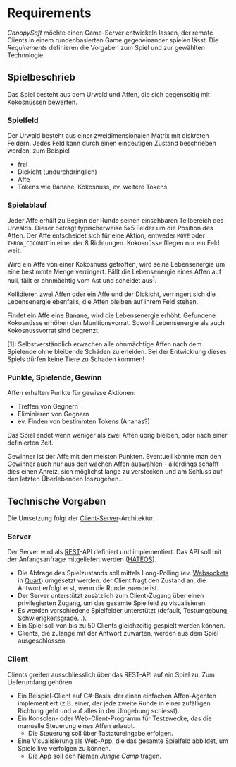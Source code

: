 # Requirements

*CanopySoft* möchte einen Game-Server entwickeln lassen, der remote Clients in einem rundenbasierten Game gegeneinander spielen lässt. Die _Requirements_ definieren die Vorgaben zum Spiel und zur gewählten Technologie.

## Spielbeschrieb

Das Spiel besteht aus dem Urwald und Affen, die sich gegenseitig mit Kokosnüssen bewerfen.

### Spielfeld
Der Urwald besteht aus einer zweidimensionalen Matrix mit diskreten Feldern. Jedes Feld kann durch einen eindeutigen Zustand beschrieben werden, zum Beispiel
  * frei
  * Dickicht (undurchdringlich)
  * Affe
  * Tokens wie Banane, Kokosnuss, ev. weitere Tokens

### Spielablauf
Jeder Affe erhält zu Beginn der Runde seinen einsehbaren Teilbereich des Urwalds. Dieser beträgt typischerweise 5x5 Felder um die Position des Affen. Der Affe entscheidet sich für eine Aktion, entweder `MOVE` oder `THROW_COCONUT` in einer der 8 Richtungen. Kokosnüsse fliegen nur ein Feld weit.

Wird ein Affe von einer Kokosnuss getroffen, wird seine Lebensenergie um eine bestimmte Menge verringert. Fällt die Lebensenergie eines Affen auf null, fällt er ohnmächtig vom Ast und scheidet aus<sup>[1](#foot1)</sup>.

Kollidieren zwei Affen oder ein Affe und der Dickicht, verringert sich die Lebensenergie ebenfalls, die Affen bleiben auf ihrem Feld stehen.

Findet ein Affe eine Banane, wird die Lebensenergie erhöht. Gefundene Kokosnüsse erhöhen den Munitionsvorrat. Sowohl Lebensenergie als auch Kokosnussvorrat sind begrenzt.

<a name="#foot1">[1]</a>: Selbstverständlich erwachen alle ohnmächtige Affen nach dem Spielende ohne bleibende Schäden zu erleiden. Bei der Entwicklung dieses Spiels dürfen keine Tiere zu Schaden kommen!

### Punkte, Spielende, Gewinn
Affen erhalten Punkte für gewisse Aktionen:
  * Treffen von Gegnern
  * Eliminieren von Gegnern
  * ev. Finden von bestimmten Tokens (Ananas?)

Das Spiel endet wenn weniger als zwei Affen übrig bleiben, oder nach einer definierten Zeit.

Gewinner ist der Affe mit den meisten Punkten. Eventuell könnte man den Gewinner auch nur aus den wachen Affen auswählen - allerdings schafft dies einen Anreiz, sich möglichst lange zu verstecken und am Schluss auf den letzten Überlebenden loszugehen...

## Technische Vorgaben

Die Umsetzung folgt der [Client-Server](https://de.wikipedia.org/wiki/Client-Server-Modell)-Architektur.

### Server
Der Server wird als [REST](https://de.wikipedia.org/wiki/Representational_State_Transfer)-API definiert und implementiert. Das API soll mit der Anfangsanfrage mitgeliefert werden ([HATEOS](https://de.wikipedia.org/wiki/Representational_State_Transfer#Beispiel)).
  * Die Abfrage des Spielzustands soll mittels Long-Polling (ev. [Websockets](https://en.wikipedia.org/wiki/WebSocket) in [Quart](https://gitlab.com/pgjones/quart)) umgesetzt werden: der Client fragt den Zustand an, die Antwort erfolgt erst, wenn die Runde zuende ist.
  * Der Server unterstützt zusätzlich zum Client-Zugang über einen privilegierten Zugang, um das gesamte Spielfeld zu visualisieren.
  * Es werden verschiedene Spielfelder unterstützt (default, Testumgebung, Schwierigkeitsgrade...).
  * Ein Spiel soll von bis zu 50 Clients gleichzeitig gespielt werden können.
  * Clients, die zulange mit der Antwort zuwarten, werden aus dem Spiel ausgeschlossen.

### Client
Clients greifen ausschliesslich über das REST-API auf ein Spiel zu. Zum Lieferumfang gehören:
  * Ein Beispiel-Client auf C#-Basis, der einen einfachen Affen-Agenten implementiert (z.B. einer, der jede zweite Runde in einer zufälligen Richtung geht und auf alles in der Umgebung schiesst). 
  * Ein Konsolen- oder Web-Client-Programm für Testzwecke, das die manuelle Steuerung eines Affen erlaubt.
    * Die Steuerung soll über Tastatureingabe erfolgen.
  * Eine Visualisierung als Web-App, die das gesamte Spielfeld abbildet, um Spiele live verfolgen zu können.
    * Die App soll den Namen _Jungle Camp_ tragen.

